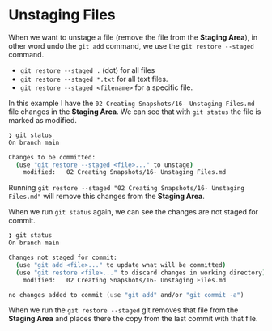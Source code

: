 # Unstaging Files

When we want to unstage a file (remove the file from the **Staging Area**), in other word undo the `git add` command, we use the `git restore --staged` command.

- `git restore --staged .` (dot) for all files
- `git restore --staged *.txt` for all text files.
- `git restore --staged <filename>` for a specific file.

In this example I have the `02 Creating Snapshots/16- Unstaging Files.md` file changes in the **Staging Area**. We can see that with `git status` the file is marked as modified.

```bash
❯ git status
On branch main

Changes to be committed:
  (use "git restore --staged <file>..." to unstage)
    modified:   02 Creating Snapshots/16- Unstaging Files.md
```

Running `git restore --staged "02 Creating Snapshots/16- Unstaging Files.md"` will remove this changes from the **Staging Area**.

When we run `git status` again, we can see the changes are not staged for commit.

```zsh
❯ git status
On branch main

Changes not staged for commit:
  (use "git add <file>..." to update what will be committed)
  (use "git restore <file>..." to discard changes in working directory)
    modified:   02 Creating Snapshots/16- Unstaging Files.md

no changes added to commit (use "git add" and/or "git commit -a")
```

When we run the `git restore --staged` git removes that file from the **Staging Area** and places there the copy from the last commit with that file.
